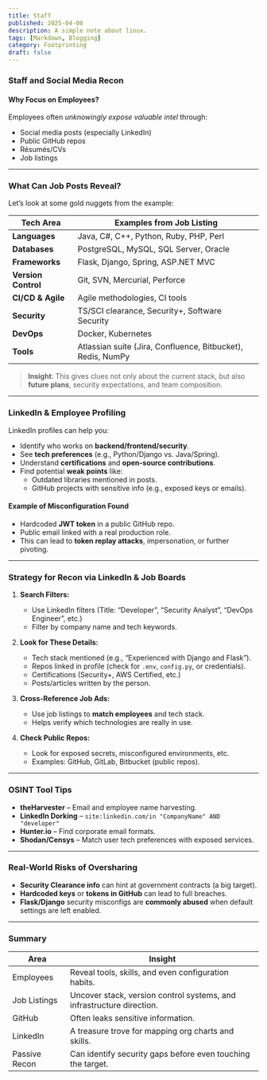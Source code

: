 ```yaml
---
title: Staff
published: 2025-04-08
description: A simple note about linux.
tags: [Markdown, Blogging]
category: Footprinting
draft: false
---
```


### **Staff and Social Media Recon**

#### **Why Focus on Employees?**
Employees often *unknowingly expose valuable intel* through:
- Social media posts (especially LinkedIn)
- Public GitHub repos
- Résumés/CVs
- Job listings

---

### **What Can Job Posts Reveal?**

Let’s look at some gold nuggets from the example:

| Tech Area               | Examples from Job Listing                                    |
|------------------------|-------------------------------------------------------------|
| **Languages**          | Java, C#, C++, Python, Ruby, PHP, Perl                      |
| **Databases**          | PostgreSQL, MySQL, SQL Server, Oracle                       |
| **Frameworks**         | Flask, Django, Spring, ASP.NET MVC                          |
| **Version Control**    | Git, SVN, Mercurial, Perforce                               |
| **CI/CD & Agile**      | Agile methodologies, CI tools                               |
| **Security**           | TS/SCI clearance, Security+, Software Security              |
| **DevOps**             | Docker, Kubernetes                                          |
| **Tools**              | Atlassian suite (Jira, Confluence, Bitbucket), Redis, NumPy |

> **Insight**: This gives clues not only about the current stack, but also **future plans**, security expectations, and team composition.

---

### **LinkedIn & Employee Profiling**

LinkedIn profiles can help you:
- Identify who works on **backend/frontend/security**.
- See **tech preferences** (e.g., Python/Django vs. Java/Spring).
- Understand **certifications** and **open-source contributions**.
- Find potential **weak points** like:
  - Outdated libraries mentioned in posts.
  - GitHub projects with sensitive info (e.g., exposed keys or emails).

#### **Example of Misconfiguration Found**
- Hardcoded **JWT token** in a public GitHub repo.
- Public email linked with a real production role.
- This can lead to **token replay attacks**, impersonation, or further pivoting.

---

### **Strategy for Recon via LinkedIn & Job Boards**

1. **Search Filters:**
   - Use LinkedIn filters (Title: “Developer”, “Security Analyst”, “DevOps Engineer”, etc.)
   - Filter by company name and tech keywords.

2. **Look for These Details:**
   - Tech stack mentioned (e.g., “Experienced with Django and Flask”).
   - Repos linked in profile (check for `.env`, `config.py`, or credentials).
   - Certifications (Security+, AWS Certified, etc.)
   - Posts/articles written by the person.

3. **Cross-Reference Job Ads:**
   - Use job listings to **match employees** and tech stack.
   - Helps verify which technologies are really in use.

4. **Check Public Repos:**
   - Look for exposed secrets, misconfigured environments, etc.
   - Examples: GitHub, GitLab, Bitbucket (public repos).

---

### **OSINT Tool Tips**
- **theHarvester** – Email and employee name harvesting.
- **LinkedIn Dorking** – `site:linkedin.com/in "CompanyName" AND "developer"`
- **Hunter.io** – Find corporate email formats.
- **Shodan/Censys** – Match user tech preferences with exposed services.

---

### **Real-World Risks of Oversharing**
- **Security Clearance info** can hint at government contracts (a big target).
- **Hardcoded keys** or **tokens in GitHub** can lead to full breaches.
- **Flask/Django** security misconfigs are **commonly abused** when default settings are left enabled.

---

### Summary

| Area | Insight |
|------|---------|
| Employees | Reveal tools, skills, and even configuration habits. |
| Job Listings | Uncover stack, version control systems, and infrastructure direction. |
| GitHub | Often leaks sensitive information. |
| LinkedIn | A treasure trove for mapping org charts and skills. |
| Passive Recon | Can identify security gaps before even touching the target. |


